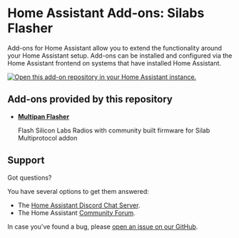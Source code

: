 # Home Assistant Add-ons: Silabs Flasher

Add-ons for Home Assistant allow you to extend the functionality
around your Home Assistant setup. 
Add-ons can be installed and configured via the Home Assistant frontend on
systems that have installed Home Assistant.

   [![Open this add-on repository in your Home Assistant instance.][repo-badge]][repo]

## Add-ons provided by this repository

- **[Multipan Flasher](/multipan_flasher/README.md)**

    Flash Silicon Labs Radios with community built firmware for Silab Multiprotocol addon

## Support

Got questions?

You have several options to get them answered:

- The [Home Assistant Discord Chat Server][discord].
- The Home Assistant [Community Forum][forum].

In case you've found a bug, please [open an issue on our GitHub][issue].

[discord]: https://discord.gg/c5DvZ4e
[forum]: https://community.home-assistant.io
[i386-shield]: https://img.shields.io/badge/i386-no-red.svg
[issue]: https://github.com/darkxst/silabs-firmware-builder/issues
[repo-badge]: https://my.home-assistant.io/badges/supervisor_add_addon_repository.svg
[repo]: https://my.home-assistant.io/redirect/supervisor_add_addon_repository/?repository_url=https%3A%2F%2Fgithub.com%2Fdarkxst%2Fmultipan_flasher